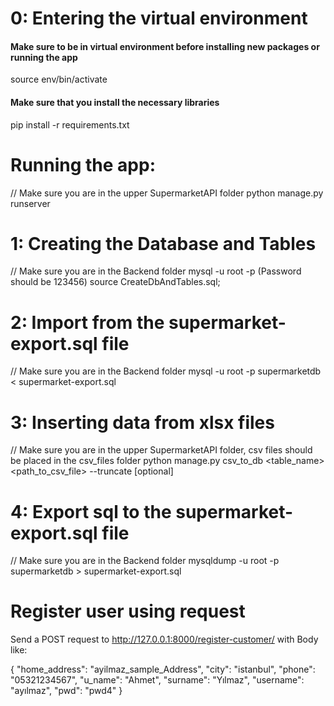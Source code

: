 # 0: Entering the virtual environment 
#### Make sure to be in virtual environment before installing new packages or running the app
source env/bin/activate
#### Make sure that you install the necessary libraries 
pip install -r requirements.txt

# Running the app:
// Make sure you are in the upper SupermarketAPI folder
python manage.py runserver

# 1: Creating the Database and Tables
// Make sure you are in the Backend folder
mysql -u root -p
(Password should be 123456)
source CreateDbAndTables.sql;

# 2: Import from the supermarket-export.sql file
// Make sure you are in the Backend folder
mysql -u root -p supermarketdb < supermarket-export.sql

# 3: Inserting data from xlsx files
// Make sure you are in the upper SupermarketAPI folder, csv files should be placed in the csv_files folder
python manage.py csv_to_db <table_name> <path_to_csv_file> --truncate [optional]

# 4: Export sql to the supermarket-export.sql file
// Make sure you are in the Backend folder
mysqldump -u root -p supermarketdb > supermarket-export.sql

# Register user using request
Send a POST request to http://127.0.0.1:8000/register-customer/ with Body like:

{
    "home_address": "ayilmaz_sample_Address",
    "city": "istanbul",
    "phone": "05321234567",
    "u_name": "Ahmet",
    "surname": "Yılmaz",
    "username": "ayılmaz",
    "pwd": "pwd4"
}
